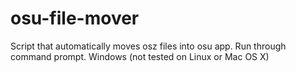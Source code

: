 # osu-file-mover
Script that automatically moves osz files into osu app. Run through command prompt. Windows (not tested on Linux or Mac OS X)
